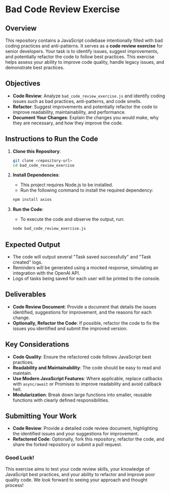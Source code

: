 # Bad Code Review Exercise

## Overview

This repository contains a JavaScript codebase intentionally filled with bad coding practices and anti-patterns. It serves as a **code review exercise** for senior developers. Your task is to identify issues, suggest improvements, and potentially refactor the code to follow best practices. This exercise helps assess your ability to improve code quality, handle legacy issues, and demonstrate best practices.

## Objectives

- **Code Review**: Analyze `bad_code_review_exercise.js` and identify coding issues such as bad practices, anti-patterns, and code smells.
- **Refactor**: Suggest improvements and potentially refactor the code to improve readability, maintainability, and performance.
- **Document Your Changes**: Explain the changes you would make, why they are necessary, and how they improve the code.

## Instructions to Run the Code

1. **Clone this Repository**:
   ```sh
   git clone <repository-url>
   cd bad_code_review_exercise
   ```

2. **Install Dependencies**:
   - This project requires Node.js to be installed.
   - Run the following command to install the required dependency:
   ```sh
   npm install axios
   ```

3. **Run the Code**:
   - To execute the code and observe the output, run:
   ```sh
   node bad_code_review_exercise.js
   ```

## Expected Output

- The code will output several "Task saved successfully" and "Task created" logs.
- Reminders will be generated using a mocked response, simulating an integration with the OpenAI API.
- Logs of tasks being saved for each user will be printed to the console.

## Deliverables

- **Code Review Document**: Provide a document that details the issues identified, suggestions for improvement, and the reasons for each change.
- **Optionally, Refactor the Code**: If possible, refactor the code to fix the issues you identified and submit the improved version.

## Key Considerations

- **Code Quality**: Ensure the refactored code follows JavaScript best practices.
- **Readability and Maintainability**: The code should be easy to read and maintain.
- **Use Modern JavaScript Features**: Where applicable, replace callbacks with `async/await` or Promises to improve readability and avoid callback hell.
- **Modularization**: Break down large functions into smaller, reusable functions with clearly defined responsibilities.

## Submitting Your Work

- **Code Review**: Provide a detailed code review document, highlighting the identified issues and your suggestions for improvement.
- **Refactored Code**: Optionally, fork this repository, refactor the code, and share the forked repository or submit a pull request.

### Good Luck!
This exercise aims to test your code review skills, your knowledge of JavaScript best practices, and your ability to refactor and improve poor quality code. We look forward to seeing your approach and thought process!

